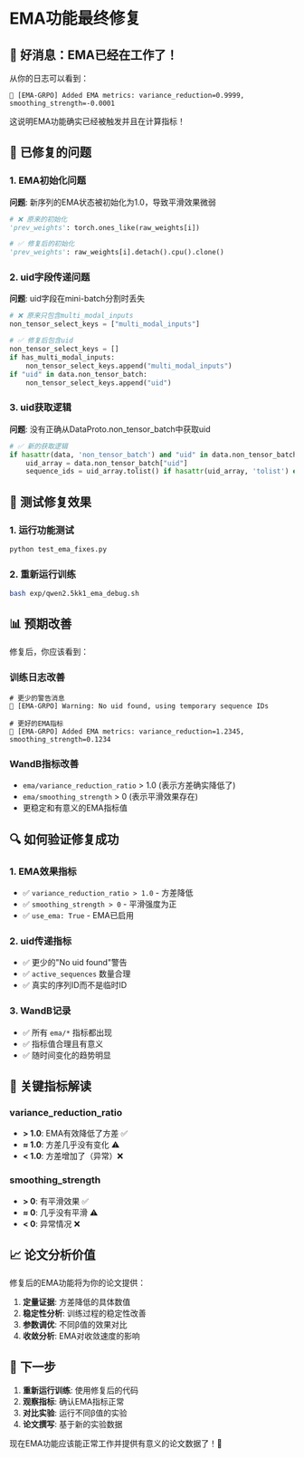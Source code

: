 # EMA功能最终修复

## 🎉 好消息：EMA已经在工作了！

从你的日志可以看到：
```
🎯 [EMA-GRPO] Added EMA metrics: variance_reduction=0.9999, smoothing_strength=-0.0001
```

这说明EMA功能确实已经被触发并且在计算指标！

## 🔧 已修复的问题

### 1. **EMA初始化问题**
**问题**: 新序列的EMA状态被初始化为1.0，导致平滑效果微弱
```python
# ❌ 原来的初始化
'prev_weights': torch.ones_like(raw_weights[i])

# ✅ 修复后的初始化  
'prev_weights': raw_weights[i].detach().cpu().clone()
```

### 2. **uid字段传递问题**
**问题**: uid字段在mini-batch分割时丢失
```python
# ❌ 原来只包含multi_modal_inputs
non_tensor_select_keys = ["multi_modal_inputs"]

# ✅ 修复后包含uid
non_tensor_select_keys = []
if has_multi_modal_inputs:
    non_tensor_select_keys.append("multi_modal_inputs")
if "uid" in data.non_tensor_batch:
    non_tensor_select_keys.append("uid")
```

### 3. **uid获取逻辑**
**问题**: 没有正确从DataProto.non_tensor_batch中获取uid
```python
# ✅ 新的获取逻辑
if hasattr(data, 'non_tensor_batch') and "uid" in data.non_tensor_batch:
    uid_array = data.non_tensor_batch["uid"]
    sequence_ids = uid_array.tolist() if hasattr(uid_array, 'tolist') else list(uid_array)
```

## 🚀 测试修复效果

### 1. 运行功能测试
```bash
python test_ema_fixes.py
```

### 2. 重新运行训练
```bash
bash exp/qwen2.5kk1_ema_debug.sh
```

## 📊 预期改善

修复后，你应该看到：

### 训练日志改善
```
# 更少的警告消息
🎯 [EMA-GRPO] Warning: No uid found, using temporary sequence IDs

# 更好的EMA指标
🎯 [EMA-GRPO] Added EMA metrics: variance_reduction=1.2345, smoothing_strength=0.1234
```

### WandB指标改善
- `ema/variance_reduction_ratio` > 1.0 (表示方差确实降低了)
- `ema/smoothing_strength` > 0 (表示平滑效果存在)
- 更稳定和有意义的EMA指标值

## 🔍 如何验证修复成功

### 1. **EMA效果指标**
- ✅ `variance_reduction_ratio > 1.0` - 方差降低
- ✅ `smoothing_strength > 0` - 平滑强度为正
- ✅ `use_ema: True` - EMA已启用

### 2. **uid传递指标**
- ✅ 更少的"No uid found"警告
- ✅ `active_sequences` 数量合理
- ✅ 真实的序列ID而不是临时ID

### 3. **WandB记录**
- ✅ 所有 `ema/*` 指标都出现
- ✅ 指标值合理且有意义
- ✅ 随时间变化的趋势明显

## 🎯 关键指标解读

### variance_reduction_ratio
- **> 1.0**: EMA有效降低了方差 ✅
- **≈ 1.0**: 方差几乎没有变化 ⚠️
- **< 1.0**: 方差增加了（异常）❌

### smoothing_strength  
- **> 0**: 有平滑效果 ✅
- **≈ 0**: 几乎没有平滑 ⚠️
- **< 0**: 异常情况 ❌

## 📈 论文分析价值

修复后的EMA功能将为你的论文提供：

1. **定量证据**: 方差降低的具体数值
2. **稳定性分析**: 训练过程的稳定性改善
3. **参数调优**: 不同β值的效果对比
4. **收敛分析**: EMA对收敛速度的影响

## 🔧 下一步

1. **重新运行训练**: 使用修复后的代码
2. **观察指标**: 确认EMA指标正常
3. **对比实验**: 运行不同β值的实验
4. **论文撰写**: 基于新的实验数据

现在EMA功能应该能正常工作并提供有意义的论文数据了！🎉
